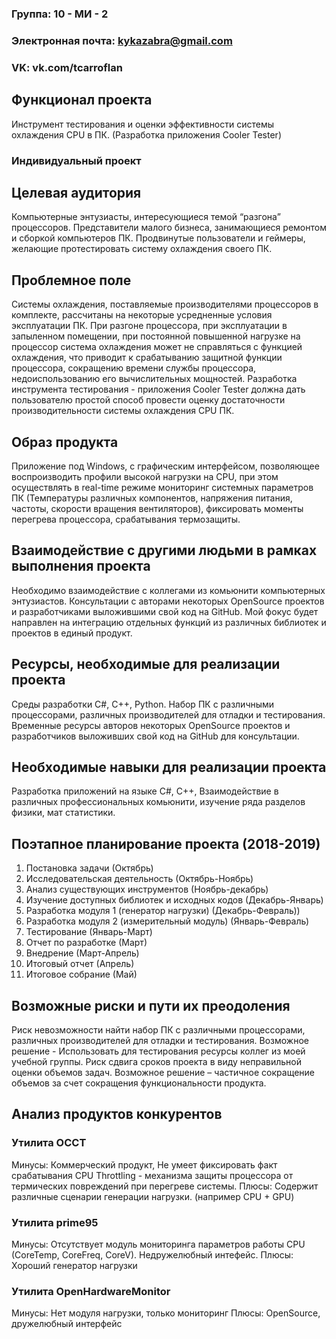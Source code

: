 ### Группа: 10 - МИ - 2
### Электронная почта: kykazabra@gmail.com
### VK: vk.com/tcarroflan


## Функционал проекта
Инструмент тестирования и оценки эффективности системы охлаждения CPU в ПК. (Разработка приложения Cooler Tester)

###  Индивидуальный проект 

## Целевая аудитория
Компьютерные энтузиасты, интересующиеся темой “разгона” процессоров. Представители малого бизнеса, занимающиеся ремонтом и сборкой компьютеров ПК. Продвинутые пользователи и геймеры, желающие протестировать систему охлаждения своего ПК.

## Проблемное поле
Системы охлаждения, поставляемые производителями процессоров в комплекте, рассчитаны на некоторые усредненные условия эксплуатации ПК. При разгоне процессора, при эксплуатации в запыленном помещении, при постоянной повышенной нагрузке на процессор система охлаждения может не справляться с функцией охлаждения, что приводит к срабатыванию защитной функции процессора, сокращению времени службы процессора, недоиспользованию его вычислительных мощностей.
Разработка инструмента тестирования - приложения Cooler Tester должна дать пользователю простой способ провести оценку достаточности производительности системы охлаждения CPU ПК.

## Образ продукта
Приложение под Windows, с графическим интерфейсом, позволяющее воспроизводить профили высокой нагрузки на CPU, при этом осуществлять в real-time режиме мониторинг системных параметров ПК (Температуры различных компонентов, напряжения питания, частоты, скорости вращения вентиляторов), фиксировать моменты перегрева процессора, срабатывания термозащиты.

## Взаимодействие с другими людьми в рамках выполнения проекта
Необходимо взаимодействие с коллегами из комьюнити компьютерных энтузиастов. Консультации с авторами некоторых OpenSource проектов и разработчиками выложившими свой код на GitHub.
Мой фокус будет направлен на интеграцию отдельных функций из различных библиотек и проектов в единый продукт.

## Ресурсы, необходимые для реализации проекта
Среды разработки C#, C++, Python. Набор ПК с различными процессорами, различных производителей для отладки и тестирования. Временные ресурсы авторов некоторых OpenSource проектов и разработчиков выложивших свой код на GitHub для консультации.

## Необходимые навыки для реализации проекта
Разработка приложений на языке C#, C++, Взаимодействие в различных профессиональных комьюнити, изучение ряда разделов физики, мат статистики.

## Поэтапное планирование проекта (2018-2019)
1. Постановка задачи (Октябрь)
2. Исследовательская деятельность (Октябрь-Ноябрь)
3. Анализ существующих инструментов (Ноябрь-декабрь)
4. Изучение доступных библиотек и исходных кодов (Декабрь-Январь)
5. Разработка модуля 1 (генератор нагрузки) (Декабрь-Февраль))
6. Разработка модуля 2 (измерительный модуль) (Январь-Февраль)
7. Тестирование (Январь-Март)
8. Отчет по разработке (Март)
9. Внедрение (Март-Апрель)
10. Итоговый отчет (Апрель)
11. Итоговое собрание (Май)

## Возможные риски и пути их преодоления
Риск невозможности найти набор ПК с различными процессорами, различных производителей для отладки и тестирования. Возможное решение - Использовать для тестирования ресурсы коллег из моей учебной группы.
Риск сдвига сроков проекта в виду неправильной оценки объемов задач.
Возможное решение – частичное сокращение объемов за счет сокращения функциональности продукта.

## Анализ продуктов конкурентов

### Утилита OCCT
Минусы: Коммерческий продукт, Не умеет фиксировать факт срабатывания CPU Throttling - механизма защиты процессора от термических повреждений при перегреве системы.
Плюсы: Содержит различные сценарии генерации нагрузки. (например CPU + GPU)

### Утилита prime95
Минусы: Отсутствует модуль мониторинга параметров работы CPU (CoreTemp, CoreFreq, CoreV).  Недружелюбный интефейс.
Плюсы: Хороший генератор нагрузки

### Утилита OpenHardwareMonitor
Минусы: Нет модуля нагрузки, только мониторинг
Плюсы: OpenSource, дружелюбный интерфейс


